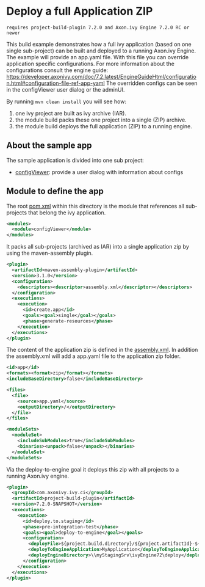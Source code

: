 # Deploy a full Application ZIP
`requires project-build-plugin 7.2.0 and Axon.ivy Engine 7.2.0 RC or newer` 

This build example demonstrates how a full ivy application (based on one single sub-project) can be built and deployed to a running Axon.ivy Engine.
The example will provide an app.yaml file. With this file you can override application specific configurations. 
For more information about the configurations consult the engine guide: https://developer.axonivy.com/doc/7.2.latest/EngineGuideHtml/configuration.html#configuration-file-ref-app-yaml
The overridden configs can be seen in the configViewer user dialog or the adminUI.

By running `mvn clean install` you will see how:
1. one ivy project are built as ivy archive (IAR).
1. the module build packs these one project into a single (ZIP) archive.
1. the module build deploys the full application (ZIP) to a running engine.

## About the sample app
The sample application is divided into one sub project:
- [configViewer](configViewer/pom.xml): provide a user dialog with information about configs

## Module to define the app
The root [pom.xml](pom.xml) within this directory is the module that references all sub-projects that belong the ivy application.
```xml
<modules>
  <module>configViewer</module>
</modules>
```

It packs all sub-projects (archived as IAR) into a single application zip by using the maven-assembly plugin. 
```xml
<plugin>
  <artifactId>maven-assembly-plugin</artifactId>
  <version>3.1.0</version>
  <configuration>
    <descriptors><descriptor>assembly.xml</descriptor></descriptors>
  </configuration>
  <executions>
    <execution>
      <id>create.app</id>
      <goals><goal>single</goal></goals>
      <phase>generate-resources</phase>
    </execution>
  </executions>
</plugin>
```

The content of the application zip is defined in the [assembly.xml](assembly.xml).
In addition the assembly.xml will add a app.yaml file to the application zip folder.
```xml
<id>app</id>
<formats><format>zip</format></formats>
<includeBaseDirectory>false</includeBaseDirectory>

<files>
  <file>
    <source>app.yaml</source>
    <outputDirectory>/</outputDirectory> 
  </file>
</files>

<moduleSets>
  <moduleSet>
    <includeSubModules>true</includeSubModules>
    <binaries><unpack>false</unpack></binaries>
  </moduleSet>
</moduleSets>
```

Via the deploy-to-engine goal it deploys this zip with all projects to a running Axon.ivy engine.
```xml
<plugin>
  <groupId>com.axonivy.ivy.ci</groupId>
  <artifactId>project-build-plugin</artifactId>
  <version>7.2.0-SNAPSHOT</version>
  <executions>
    <execution>
      <id>deploy.to.staging</id>
      <phase>pre-integration-test</phase>
      <goals><goal>deploy-to-engine</goal></goals>
      <configuration>
        <deployFile>${project.build.directory}/${project.artifactId}-${project.version}-app.zip</deployFile>
        <deployToEngineApplication>MyApplication</deployToEngineApplication>
        <deployEngineDirectory>\\myStagingSrv\ivyEngine72\deploy</deployEngineDirectory>
      </configuration>
    </execution>
  </executions>
</plugin>
```
